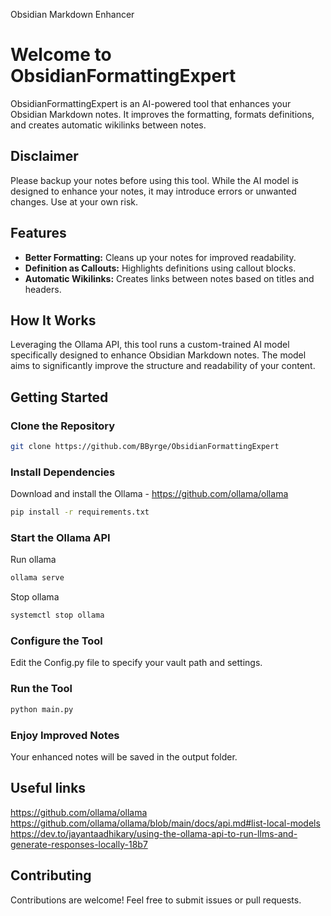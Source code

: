Obsidian Markdown Enhancer
# Welcome to ObsidianFormattingExpert

ObsidianFormattingExpert is an AI-powered tool that enhances your Obsidian Markdown notes. It improves the formatting, formats definitions, and creates automatic wikilinks between notes.

## Disclaimer
Please backup your notes before using this tool. While the AI model is designed to enhance your notes, it may introduce errors or unwanted changes. Use at your own risk.

## Features

- **Better Formatting:** Cleans up your notes for improved readability.
- **Definition as Callouts:** Highlights definitions using callout blocks.
- **Automatic Wikilinks:** Creates links between notes based on titles and headers.

## How It Works

Leveraging the Ollama API, this tool runs a custom-trained AI model specifically designed to enhance Obsidian Markdown notes. The model aims to significantly improve the structure and readability of your content.

## Getting Started

### Clone the Repository

```bash
git clone https://github.com/BByrge/ObsidianFormattingExpert
```

### Install Dependencies

Download and install the Ollama - https://github.com/ollama/ollama

```bash
pip install -r requirements.txt
```

### Start the Ollama API

Run ollama
```bash
ollama serve
```

Stop ollama
```bash
systemctl stop ollama
```


### Configure the Tool

Edit the Config.py file to specify your vault path and settings.

### Run the Tool

```bash
python main.py
```

### Enjoy Improved Notes

Your enhanced notes will be saved in the output folder.

## Useful links
https://github.com/ollama/ollama
https://github.com/ollama/ollama/blob/main/docs/api.md#list-local-models
https://dev.to/jayantaadhikary/using-the-ollama-api-to-run-llms-and-generate-responses-locally-18b7


## Contributing

Contributions are welcome! Feel free to submit issues or pull requests.
